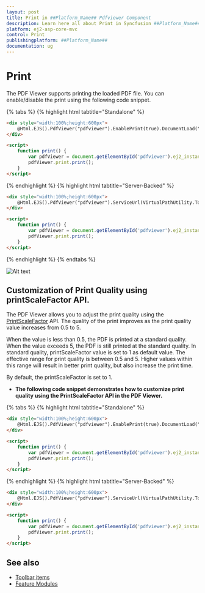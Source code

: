 ```yaml
---
layout: post
title: Print in ##Platform_Name## Pdfviewer Component
description: Learn here all about Print in Syncfusion ##Platform_Name## Pdfviewer component of Syncfusion Essential JS 2 and more.
platform: ej2-asp-core-mvc
control: Print
publishingplatform: ##Platform_Name##
documentation: ug
---
```


# Print

The PDF Viewer supports printing the loaded PDF file. You can enable/disable the print using the following code snippet.

{% tabs %}
{% highlight html tabtitle="Standalone" %}
```html
<div style="width:100%;height:600px">
    @Html.EJS().PdfViewer("pdfviewer").EnablePrint(true).DocumentLoad("print").DocumentPath("https://cdn.syncfusion.com/content/pdf/hive-succinctly.pdf").Render()
</div>

<script>
    function print() {
        var pdfViewer = document.getElementById('pdfviewer').ej2_instances[0];
        pdfViewer.print.print();
    }
</script>
```
{% endhighlight %}
{% highlight html tabtitle="Server-Backed" %}
```html
<div style="width:100%;height:600px">
    @Html.EJS().PdfViewer("pdfviewer").ServiceUrl(VirtualPathUtility.ToAbsolute("~/api/PdfViewer/")).EnablePrint(true).DocumentPath("https://cdn.syncfusion.com/content/pdf/hive-succinctly.pdf").Render()
</div>

<script>
    function print() {
        var pdfViewer = document.getElementById('pdfviewer').ej2_instances[0];
        pdfViewer.print.print();
    }
</script>
```
{% endhighlight %}
{% endtabs %}

![Alt text](images/print.png)

## Customization of Print Quality using printScaleFactor API.

The PDF Viewer allows you to adjust the print quality using the [PrintScaleFactor](https://help.syncfusion.com/cr/aspnetmvc-js2/syncfusion.ej2.pdfviewer.pdfviewer.html#Syncfusion_EJ2_PdfViewer_PdfViewer_PrintScaleFactor) API. The quality of the print improves as the print quality value increases from 0.5 to 5.

When the value is less than 0.5, the PDF is printed at a standard quality. When the value exceeds 5, the PDF is still printed at the standard quality. In standard quality, printScaleFactor value is set to 1 as default value.
The effective range for print quality is between 0.5 and 5. Higher values within this range will result in better print quality, but also increase the print time. 

By default, the printScaleFactor is set to 1.

* **The following code snippet demonstrates how to customize print quality using the PrintScaleFactor API in the PDF Viewer.**

{% tabs %}
{% highlight html tabtitle="Standalone" %}
```html
<div style="width:100%;height:600px">
    @Html.EJS().PdfViewer("pdfviewer").EnablePrint(true).DocumentLoad("print").DocumentPath("https://cdn.syncfusion.com/content/pdf/hive-succinctly.pdf").Render().PrintScaleFactor(0.5)
</div>

<script>
    function print() {
        var pdfViewer = document.getElementById('pdfviewer').ej2_instances[0];
        pdfViewer.print.print();
    }
</script>
```
{% endhighlight %}
{% highlight html tabtitle="Server-Backed" %}
```html
<div style="width:100%;height:600px">
    @Html.EJS().PdfViewer("pdfviewer").ServiceUrl(VirtualPathUtility.ToAbsolute("~/api/PdfViewer/")).EnablePrint(true).DocumentPath("https://cdn.syncfusion.com/content/pdf/hive-succinctly.pdf").Render().PrintScaleFactor(0.5)
</div>

<script>
    function print() {
        var pdfViewer = document.getElementById('pdfviewer').ej2_instances[0];
        pdfViewer.print.print();
    }
</script>
```
## See also

* [Toolbar items](./toolbar)
* [Feature Modules](./feature-module)
